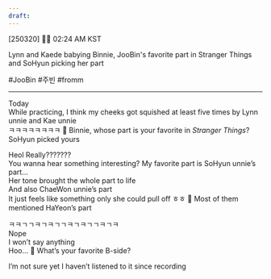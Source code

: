 ```yaml
---
draft:
---
```

[250320] 🐣💭 02:24 AM KST

Lynn and Kaede babying Binnie, JooBin's favorite part in Stranger Things and SoHyun picking her part

#JooBin #주빈 #fromm
___

Today  
While practicing, I think my cheeks got squished at least five times 
by Lynn unnie and Kae unnie  
ㅋㅋㅋㅋㅋㅋㅋㅋ
🫧 Binnie, whose part is your favorite in _Stranger Things_? SoHyun picked yours

Heol
Really???????  
You wanna hear something interesting? 
My favorite part is SoHyun unnie’s part...  
Her tone brought the whole part to life  
And also ChaeWon unnie’s part  
It just feels like something only she could pull off
ㅎㅎ
🫧 Most of them mentioned HaYeon’s part

ㅋㅋㄱㄱㅋㄱㅋㄱㄱㅋㄱㅋㄱㄱㅋㄱㅋ  
Nope  
I won’t say anything  
Hoo...
🫧 What’s your favorite B-side?

I’m not sure yet
I haven’t listened to it since recording